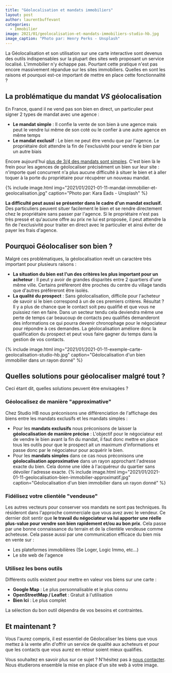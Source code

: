 ```yaml
---
title: "Géolocalisation et mandats immobiliers"
layout: post
author: laurentbuffevant
categories:
  - Immobilier
image: 2021/01/geolocalisation-et-mandats-immobiliers-studio-hb.jpg
image_caption: "Photo par: Henry Perks - Unsplash"
---
```



La Géolocalisation et son utilisation sur une carte interactive sont devenus des outils indispensables sur la plupart des sites web proposant un service localisé. L'immobilier n'y échappe pas. Pourtant cette pratique n'est pas encore massivement répandue sur les sites immobiliers. Quelles en sont les raisons et pourquoi est-ce important de mettre en place cette fonctionnalité ?

## La problématique du mandat _VS_ géolocalisation

En France, quand il ne vend pas son bien en direct, un particulier peut signer 2 types de mandat avec une agence :
* **Le mandat simple** : Il confie la vente de son bien à une agence mais peut le vendre lui même de son coté ou le confier à une autre agence en même temps
* **Le mandat exclusif** : Le bien ne peut être vendu que par l'agence. Le propriétaire doit attendre la fin de l'exclusivité pour vendre le bien par un autre biais

Encore aujourd'hui [plus de 3/4 des mandats sont simples](https://immo2.pro/tendances-immobilier/les-statistiques-les-plus-percutantes-pour-faire-valoir-votre-offre-de-services-aupres-de-vos-acheteurs-vendeurs/). C'est bien là le frein pour les agences de géolocaliser précisément un bien sur leur site : n'importe quel concurrent n'a plus aucune difficulté à situer le bien et à aller toquer à la porte du propriétaire pour récupérer un nouveau mandat.

{% include image.html img="2021/01/2021-01-11-mandat-immobilier-et-geolocalisation.jpg" caption="Photo par: Kara Eads - Unsplash" %}

**La difficulté peut aussi se présenter dans le cadre d'un mandat exclusif.** Des particuliers peuvent situer facilement le bien et se rendre directement chez le propriétaire sans passer par l'agence. Si le propriétaire n'est pas très pressé et qu'aucune offre au prix ne lui est proposée, il peut attendre la fin de l'exclusivité pour traiter en direct avec le particulier et ainsi éviter de payer les frais d'agence.

## Pourquoi Géolocaliser son bien ?

Malgré ces problématiques, la géolocalisation revêt un caractère très important pour plusieurs raisons :
* **La situation du bien est l'un des critères les plus important pour un acheteur** : Il peut y avoir de grandes disparités entre 2 quartiers d'une même ville. Certains préféreront être proches du centre du village tandis que d'autres préféreront être isolés.
* **La qualité du prospect** : Sans géolocalisation, difficile pour l'acheteur de savoir si le bien correspond à un de ces premiers critères. Résultat ? Il y a plus de chance que le contact soit peu qualifié et que vous ne puissiez rien en faire. Dans un secteur tendu cela deviendra même une perte de temps car beaucoup de contacts peu qualifiés demanderont des informations ce qui pourra devenir chronophage pour le négociateur pour répondre à ces demandes. La géolocalisation améliore donc la qualification du prospect et peut vous faire gagner du temps dans la gestion de vos contacts.

{% include image.html img="2021/01/2021-01-11-exemple-carte-geolocalisation-studio-hb.jpg" caption="Géolocalisation d'un bien immobilier dans un rayon donné" %}

## Quelles solutions pour géolocaliser malgré tout ?

Ceci étant dit, quelles solutions peuvent être envisagées ?

### Géolocalisez de manière "approximative"

Chez Studio HB nous préconisons une différenciation de l'affichage des biens entre les mandats exclusifs et les mandats simples :
* Pour les **mandats exclusifs** nous préconisons de laisser la **géolocalisation de manière précise** : L'objectif pour le négociateur est de vendre le bien avant la fin du mandat, il faut donc mettre en place tous les outils pour que le prospect ait un maximum d'informations et passe donc par le négociateur pour acquérir le bien.
* Pour les **mandats simples** dans ce cas nous préconisons une **géolocalisation approximative** dans un rayon approchant l'adresse exacte du bien. Cela donne une idée à l'acquéreur du quartier sans dévoiler l'adresse exacte.
{% include image.html img="2021/01/2021-01-11-geolocalisation-bien-immobilier-approximatif.jpg" caption="Géolocalisation d'un bien immobilier dans un rayon donné" %}

### Fidélisez votre clientèle "vendeuse"

Les autres vecteurs pour conserver vos mandats ne sont pas techniques. Ils résideront dans l'approche commerciale que vous avez avec le vendeur. Ce dernier doit sentir que **le travail du négociateur va lui apporter une réelle plus-value pour vendre son bien rapidement et/ou au bon prix**. Cela passe par une bonne connaissance du terrain et de la clientèle vendeuse comme acheteuse. Cela passe aussi par une communication efficace du bien mis en vente sur :
* Les plateformes immobilières (Se Loger, Logic Immo, etc...)
* Le site web de l'agence


### Utilisez les bons outils

Différents outils existent pour mettre en valeur vos biens sur une carte :
* **Google Map** : Le plus personnalisable et le plus connu
* **OpenStreetMap / Leaflet** : Gratuit à l'utilisation
* **Bien Ici** : Le plus complet

La sélection du bon outil dépendra de vos besoins et contraintes.

## Et maintenant ?

Vous l'aurez compris, il est essentiel de Géolocaliser les biens que vous mettez à la vente afin d'offrir un service de qualité aux acheteurs et pour que les contacts que vous aurez en retour soient mieux qualifiés.

Vous souhaitez en savoir plus sur ce sujet ? N'hésitez pas à [nous contacter](https://www.studio-hb.com/contactez-nous/new). Nous étudierons ensemble la mise en place d'un site web à votre image.
